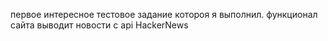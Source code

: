 
первое интересное тестовое задание котороя я выполнил.
функционал сайта выводит новости с api  HackerNews

